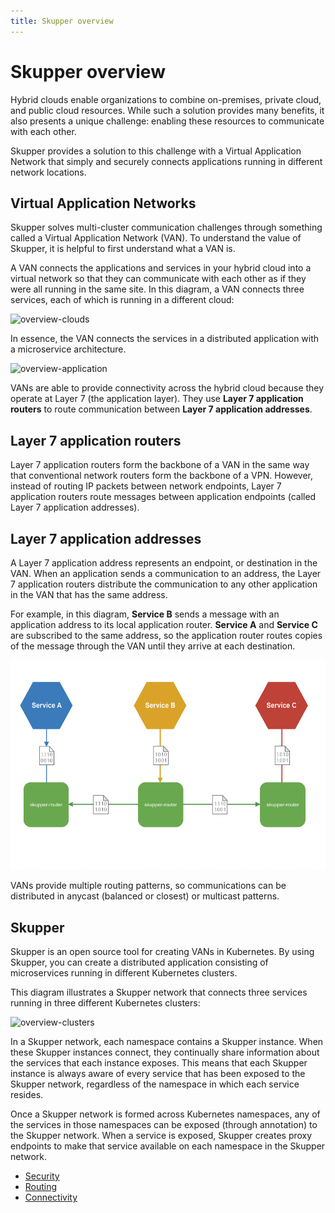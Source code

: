 ```yaml
---
title: Skupper overview
---
```

# Skupper overview

Hybrid clouds enable organizations to combine on-premises, private cloud, and public cloud resources.
While such a solution provides many benefits, it also presents a unique challenge: enabling these resources to communicate with each other.

Skupper provides a solution to this challenge with a Virtual Application Network that simply and securely connects applications running in different network locations.

## Virtual Application Networks

Skupper solves multi-cluster communication challenges through something called a Virtual Application Network (VAN).
To understand the value of Skupper, it is helpful to first understand what a VAN is.

A VAN connects the applications and services in your hybrid cloud into a virtual network so that they can communicate with each other as if they were all running in the same site.
In this diagram, a VAN connects three services, each of which is running in a different cloud:

![overview-clouds](../images/overview-clouds.png)

In essence, the VAN connects the services in a distributed application with a microservice architecture.

![overview-application](../images/overview-application.png)

VANs are able to provide connectivity across the hybrid cloud because they operate at Layer 7 (the application layer).
They use **Layer 7 application routers** to route communication between **Layer 7 application addresses**.

## Layer 7 application routers

Layer 7 application routers form the backbone of a VAN in the same way that conventional network routers form the backbone of a VPN.
However, instead of routing IP packets between network endpoints, Layer 7 application routers route messages between application endpoints (called Layer 7 application addresses).

## Layer 7 application addresses

A Layer 7 application address represents an endpoint, or destination in the VAN.
When an application sends a communication to an address, the Layer 7 application routers distribute the communication to any other application in the VAN that has the same address.

For example, in this diagram, **Service B** sends a message with an application address to its local application router.
**Service A** and **Service C** are subscribed to the same address, so the application router routes copies of the message through the VAN until they arrive at each destination.

![overview-routers](../images/overview-routers.png)

VANs provide multiple routing patterns, so communications can be distributed in anycast (balanced or closest) or multicast patterns.

## Skupper

Skupper is an open source tool for creating VANs in Kubernetes.
By using Skupper, you can create a distributed application consisting of microservices running in different Kubernetes clusters.

This diagram illustrates a Skupper network that connects three services running in three different Kubernetes clusters:

![overview-clusters](../images/overview-clusters.png)

In a Skupper network, each namespace contains a Skupper instance.
When these Skupper instances connect, they continually share information about the services that each instance exposes.
This means that each Skupper instance is always aware of every service that has been exposed to the Skupper network, regardless of the namespace in which each service resides.

Once a Skupper network is formed across Kubernetes namespaces, any of the services in those namespaces can be exposed (through annotation) to the Skupper network.
When a service is exposed, Skupper creates proxy endpoints to make that service available on each namespace in the Skupper network.

* [Security](security.adoc)
* [Routing](routing.adoc)
* [Connectivity](connectivity.adoc)
